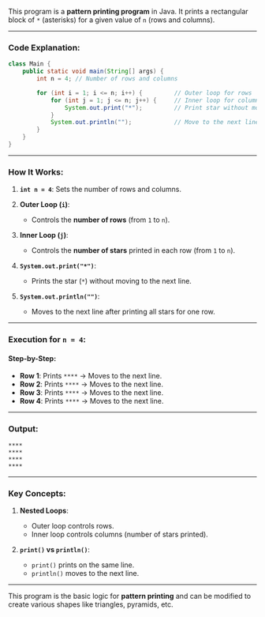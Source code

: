 This program is a **pattern printing program** in Java. It prints a rectangular block of `*` (asterisks) for a given value of `n` (rows and columns).

---

### Code Explanation:
```java
class Main {
    public static void main(String[] args) {
        int n = 4; // Number of rows and columns

        for (int i = 1; i <= n; i++) {         // Outer loop for rows
            for (int j = 1; j <= n; j++) {     // Inner loop for columns
                System.out.print("*");         // Print star without moving to the next line
            }
            System.out.println("");            // Move to the next line after each row
        }
    }
}
```

---

### How It Works:
1. **`int n = 4`**: Sets the number of rows and columns.
2. **Outer Loop (`i`)**:
   - Controls the **number of rows** (from `1` to `n`).

3. **Inner Loop (`j`)**:
   - Controls the **number of stars** printed in each row (from `1` to `n`).

4. **`System.out.print("*")`**:
   - Prints the star (`*`) without moving to the next line.

5. **`System.out.println("")`**:
   - Moves to the next line after printing all stars for one row.

---

### Execution for `n = 4`:

#### Step-by-Step:
- **Row 1**: Prints `****` → Moves to the next line.
- **Row 2**: Prints `****` → Moves to the next line.
- **Row 3**: Prints `****` → Moves to the next line.
- **Row 4**: Prints `****` → Moves to the next line.

---

### Output:
```
****
****
****
****
```

---

### Key Concepts:
1. **Nested Loops**:
   - Outer loop controls rows.
   - Inner loop controls columns (number of stars printed).

2. **`print()` vs `println()`**:
   - `print()` prints on the same line.
   - `println()` moves to the next line.

---

This program is the basic logic for **pattern printing** and can be modified to create various shapes like triangles, pyramids, etc.
